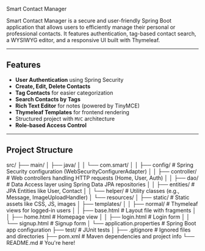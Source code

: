 Smart Contact Manager

Smart Contact Manager is a secure and user-friendly Spring Boot application that allows users to efficiently manage their personal or professional contacts. It features authentication, tag-based contact search, a WYSIWYG editor, and a responsive UI built with Thymeleaf.

---

##  Features

-  **User Authentication** using Spring Security
-  **Create, Edit, Delete Contacts**
-  **Tag Contacts** for easier categorization
-  **Search Contacts by Tags**
-  **Rich Text Editor** for notes (powered by TinyMCE)
-  **Thymeleaf Templates** for frontend rendering
-   Structured project with `MVC` architecture
-  **Role-based Access Control**

---

##  Project Structure
src/
├── main/
│   ├── java/
│   │   └── com.smart/
│   │       ├── config/               # Spring Security configuration (WebSecurityConfigurerAdapter)
│   │       ├── controller/           # Web controllers handling HTTP requests (Home, User, Auth)
│   │       ├── dao/                  # Data Access layer using Spring Data JPA repositories
│   │       ├── entities/             # JPA Entities like User, Contact
│   │       └── helper/               # Utility classes (e.g., Message, ImageUploadHandler)
│   └── resources/
│       ├── static/                   # Static assets like CSS, JS, images
│       ├── templates/
│       │   ├── normal/               # Thymeleaf views for logged-in users
│       │   ├── base.html             # Layout file with fragments
│       │   ├── home.html             # Homepage view
│       │   ├── login.html            # Login form
│       │   └── signup.html           # Signup form
│       └── application.properties    # Spring Boot app configuration
├── test/                             # JUnit tests
│
├── .gitignore                        # Ignored files and directories
├── pom.xml                           # Maven dependencies and project info
└── README.md                         # You're here!
